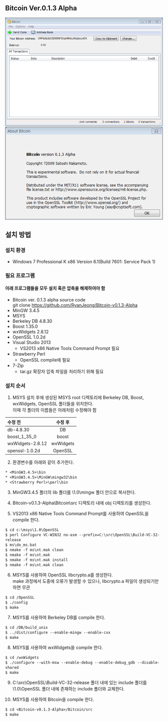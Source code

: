 ## Bitcoin Ver.0.1.3 Alpha
![v0.1.3](https://github.com/RyanJeong/resources/blob/main/bitcoin_v0.1.3/img/v0.1.3.PNG)
![about](https://github.com/RyanJeong/resources/blob/main/bitcoin_v0.1.3/img/about.PNG)
## 설치 방법
### 설치 환경
* Windows 7 Professional K x86 Version 6.1(Build 7601: Service Pack 1)

### 필요 프로그램<br>
#### 아래 프로그램들을 모두 설치 혹은 압축을 해제하여야 함<br>
* Bitcoin ver. 0.1.3 alpha source code<br>
git clone https://github.com/RyanJeong/Bitcoin-v0.1.3-Alpha
* MinGW 3.4.5
* MSYS
* Berkeley DB 4.8.30
* Boost 1.35.0
* wxWidgets 2.8.12
* OpenSSL 1.0.2d
* Visual Studio 2013
  * VS2013 x86 Native Tools Command Prompt 필요
* Strawberry Perl
  * OpenSSL compile에 필요
* 7-Zip
  * tar.gz 확장자 압축 파일을 처리하기 위해 필요

### 설치 순서
1. MSYS 설치 후에 생성된 MSYS root 디렉토리에 Berkeley DB, Boost, wxWidgets, OpenSSL 폴더들을 위치한다.<br>
이때 각 폴더의 이름들은 아래처럼 수정해야 함<br>
    
| 수정 전 | 수정 후 |
|:--------|:--------:|
| db-4.8.30 | DB |
| boost_1_35_0 | boost |
| wxWidgets-2.8.12 | wxWidgets |
| openssl-1.0.2d | OpenSSL |

2. 환경변수를 아래와 같이 추가한다.<br>
```Text
* <MinGW3.4.5>\bin
* <MinGW3.4.5>\MinGW\mingw32\bin
* <Strawberry Perl>\perl\bin
```

3. MinGW3.4.5 폴더의 lib 폴더를 <MSYS>\1.0\mingw 폴더 안으로 복사한다.<br>
 
4. Bitcoin-v0.1.3-Alpha\Bitcoin\src 디렉토리 내에 obj 디렉토리를 생성한다.<br>

5. VS2013 x86 Native Tools Command Prompt를 사용하여 OpenSSL을 compile 한다.<br>
```Text
$ cd c:\msys\1.0\OpenSSL
$ perl Configure VC-WIN32 no-asm --prefix=C:\src\OpenSSL\Build-VC-32-release
$ ms\do_ms.bat
$ nmake -f ms\nt.mak clean
$ nmake -f ms\nt.mak 
$ nmake -f ms\nt.mak install
$ nmake -f ms\nt.mak clean
```

6. MSYS를 사용하여 OpenSSL libcrypto.a를 생성한다.<br>
make 과정에서 도중에 오류가 발생할 수 있으나, libcrypto.a 파일이 생성되기만 하면 무관<br>
```Text
$ cd /OpenSSL
$ ./config
$ make
```

7. MSYS를 사용하여 Berkeley DB를 compile 한다.<br>
```Text
$ cd /DB/build_unix
$ ../dist/configure --enable-mingw --enable-cxx
$ make
```

8. MSYS를 사용하여 wxWidgets을 compile 한다.<br>
```Text
$ cd /wxWidgets
$ ./configure --with-msw --enable-debug --enable-debug_gdb --disable-shared
$ make
```

9. C:\src\OpenSSL\Build-VC-32-release 폴더 내에 있는 include 폴더를 <MSYS>\1.0\OpenSSL 폴더 내에 존재하는 include 폴더와 교체한다.<br>
 
10. MSYS를 사용하여 Bitcoin을 compile 한다.<br>
```Text
$ cd <Bitcoin-v0.1.3-Alpha>/Bitcoin/src
$ make
```
